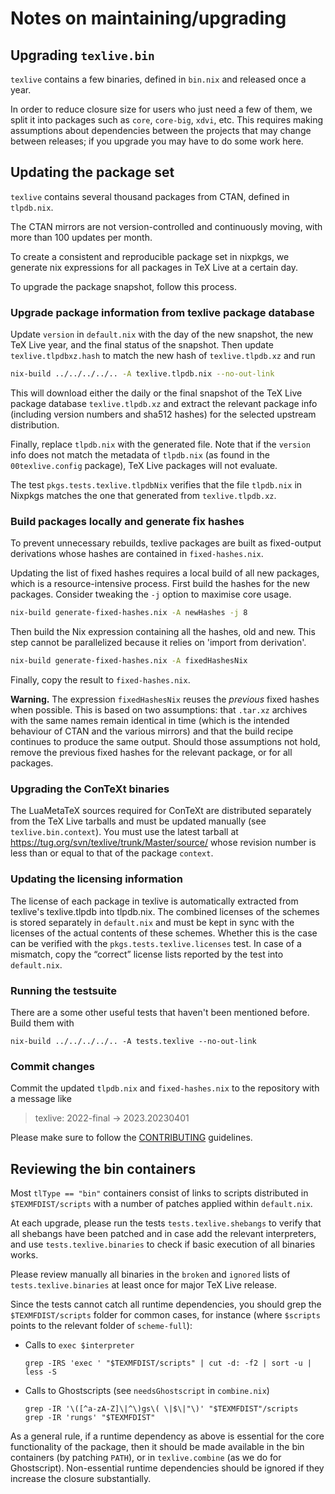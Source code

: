 # Notes on maintaining/upgrading

## Upgrading `texlive.bin`

`texlive` contains a few binaries, defined in `bin.nix` and released once a year.

In order to reduce closure size for users who just need a few of them, we split it into
packages such as `core`, `core-big`, `xdvi`, etc. This requires making assumptions
about dependencies between the projects that may change between releases; if
you upgrade you may have to do some work here.

## Updating the package set

`texlive` contains several thousand packages from CTAN, defined in `tlpdb.nix`.

The CTAN mirrors are not version-controlled and continuously moving,
with more than 100 updates per month.

To create a consistent and reproducible package set in nixpkgs, we generate nix
expressions for all packages in TeX Live at a certain day.

To upgrade the package snapshot, follow this process.

### Upgrade package information from texlive package database

Update `version` in `default.nix` with the day of the new snapshot, the new TeX
Live year, and the final status of the snapshot. Then update
`texlive.tlpdbxz.hash` to match the new hash of `texlive.tlpdb.xz` and run

```bash
nix-build ../../../../.. -A texlive.tlpdb.nix --no-out-link
```

This will download either the daily or the final snapshot of the TeX Live
package database `texlive.tlpdb.xz` and extract the relevant package info
(including version numbers and sha512 hashes) for the selected upstream
distribution.

Finally, replace `tlpdb.nix` with the generated file. Note that if the
`version` info does not match the metadata of `tlpdb.nix` (as found in the
`00texlive.config` package), TeX Live packages will not evaluate.

The test `pkgs.tests.texlive.tlpdbNix` verifies that the file `tlpdb.nix`
in Nixpkgs matches the one that generated from `texlive.tlpdb.xz`.

### Build packages locally and generate fix hashes

To prevent unnecessary rebuilds, texlive packages are built as fixed-output
derivations whose hashes are contained in `fixed-hashes.nix`.

Updating the list of fixed hashes requires a local build of all new packages,
which is a resource-intensive process. First build the hashes for the new
packages. Consider tweaking the `-j` option to maximise core usage.

```bash
nix-build generate-fixed-hashes.nix -A newHashes -j 8
```

Then build the Nix expression containing all the hashes, old and new. This step
cannot be parallelized because it relies on 'import from derivation'.

```bash
nix-build generate-fixed-hashes.nix -A fixedHashesNix
```

Finally, copy the result to `fixed-hashes.nix`.

**Warning.** The expression `fixedHashesNix` reuses the *previous* fixed hashes
when possible. This is based on two assumptions: that `.tar.xz` archives with
the same names remain identical in time (which is the intended behaviour of
CTAN and the various mirrors) and that the build recipe continues to produce
the same output. Should those assumptions not hold, remove the previous fixed
hashes for the relevant package, or for all packages.

### Upgrading the ConTeXt binaries

The LuaMetaTeX sources required for ConTeXt are distributed separately from the
TeX Live tarballs and must be updated manually (see `texlive.bin.context`). You
must use the latest tarball at https://tug.org/svn/texlive/trunk/Master/source/
whose revision number is less than or equal to that of the package `context`.

### Updating the licensing information

The license of each package in texlive is automatically extracted from texlive's
texlive.tlpdb into tlpdb.nix. The combined licenses of the schemes is stored
separately in `default.nix` and must be kept in sync with the licenses of the
actual contents of these schemes. Whether this is the case can be verified with the
`pkgs.tests.texlive.licenses` test. In case of a mismatch, copy the “correct”
license lists reported by the test into `default.nix`.

### Running the testsuite

There are a some other useful tests that haven't been mentioned before. Build them with
```
nix-build ../../../../.. -A tests.texlive --no-out-link
```


### Commit changes

Commit the updated `tlpdb.nix` and `fixed-hashes.nix` to the repository with
a message like

> texlive: 2022-final -> 2023.20230401

Please make sure to follow the [CONTRIBUTING](https://github.com/NixOS/nixpkgs/blob/master/CONTRIBUTING.md)
guidelines.

## Reviewing the bin containers

Most `tlType == "bin"` containers consist of links to scripts distributed in
`$TEXMFDIST/scripts` with a number of patches applied within `default.nix`.

At each upgrade, please run the tests `tests.texlive.shebangs` to verify that
all shebangs have been patched and in case add the relevant interpreters, and
use `tests.texlive.binaries` to check if basic execution of all binaries works.

Please review manually all binaries in the `broken` and `ignored` lists of
`tests.texlive.binaries` at least once for major TeX Live release.

Since the tests cannot catch all runtime dependencies, you should grep the
`$TEXMFDIST/scripts` folder for common cases, for instance (where `$scripts`
points to the relevant folder of `scheme-full`):
- Calls to `exec $interpreter`
  ```
  grep -IRS 'exec ' "$TEXMFDIST/scripts" | cut -d: -f2 | sort -u | less -S
  ```
- Calls to Ghostscripts (see `needsGhostscript` in `combine.nix`)
  ```
  grep -IR '\([^a-zA-Z]\|^\)gs\( \|$\|"\)' "$TEXMFDIST"/scripts
  grep -IR 'rungs' "$TEXMFDIST"
  ```

As a general rule, if a runtime dependency as above is essential for the core
functionality of the package, then it should be made available in the bin
containers (by patching `PATH`), or in `texlive.combine` (as we do for
Ghostscript). Non-essential runtime dependencies should be ignored if they
increase the closure substantially.

